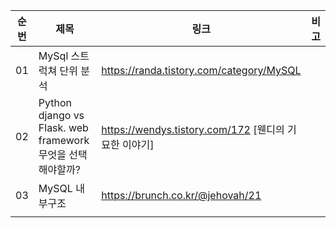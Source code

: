 


|순번|제목|링크|비고|
|---|-----|-------------|---|
|01|MySql 스트럭쳐 단위 분석| https://randa.tistory.com/category/MySQL ||
|02|Python django vs Flask. web framework 무엇을 선택해야할까?|https://wendys.tistory.com/172 [웬디의 기묘한 이야기]||
|03|MySQL 내부구조|https://brunch.co.kr/@jehovah/21| |
| | | | |
